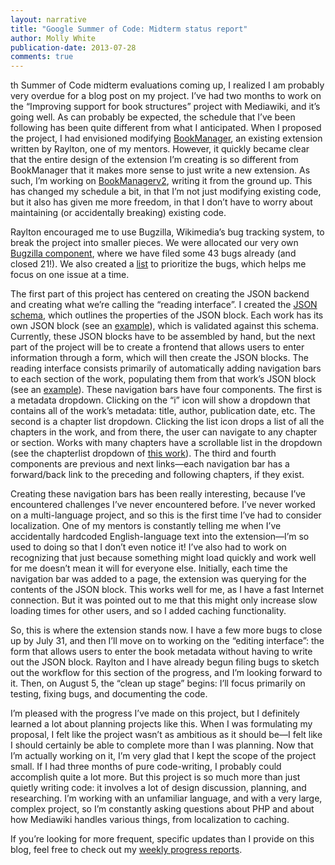 ```yaml
---
layout: narrative
title: "Google Summer of Code: Midterm status report"
author: Molly White
publication-date: 2013-07-28
comments: true
---
```


th Summer of Code midterm evaluations coming up, I realized I am probably very overdue for a blog post on my project. I’ve had two months to work on the “Improving support for book structures” project with Mediawiki, and it’s going well. As can probably be expected, the schedule that I’ve been following has been quite different from what I anticipated. When I proposed the project, I had envisioned modifying <a href="http://www.mediawiki.org/wiki/Extension:BookManager">BookManager</a>, an existing extension written by Raylton, one of my mentors. However, it quickly became clear that the entire design of the extension I’m creating is so different from BookManager that it makes more sense to just write a new extension. As such, I’m working on <a href="http://www.mediawiki.org/wiki/Extension:BookManagerv2">BookManagerv2</a>, writing it from the ground up. This has changed my schedule a bit, in that I’m not just modifying existing code, but it also has given me more freedom, in that I don’t have to worry about maintaining (or accidentally breaking) existing code.

Raylton encouraged me to use Bugzilla, Wikimedia’s bug tracking system, to break the project into smaller pieces. We were allocated our very own <a href="https://bugzilla.wikimedia.org/buglist.cgi?component=BookManagerv2&amp;list_id=221967">Bugzilla component</a>, where we have filed some 43 bugs already (and closed 21!). We also created a <a href="https://meta.wikimedia.org/wiki/Book_management/Bug_priority">list</a> to prioritize the bugs, which helps me focus on one issue at a time.

The first part of this project has centered on creating the JSON backend and creating what we’re calling the “reading interface”. I created the <a href="https://meta.wikimedia.org/wiki/Schema:BookManagerv2">JSON schema</a>, which outlines the properties of the JSON block. Each work has its own JSON block (see an <a href="http://tools.wmflabs.org/bookmanagerv2/wiki/Book:The_Interpretation_of_Dreams">example</a>), which is validated against this schema. Currently, these JSON blocks have to be assembled by hand, but the next part of the project will be to create a frontend that allows users to enter information through a form, which will then create the JSON blocks. The reading interface consists primarily of automatically adding navigation bars to each section of the work, populating them from that work’s JSON block (see an <a href="http://tools.wmflabs.org/bookmanagerv2/wiki/The_Interpretation_of_Dreams/Chapter_1">example</a>). These navigation bars have four components. The first is a metadata dropdown. Clicking on the “i” icon will show a dropdown that contains all of the work’s metadata: title, author, publication date, etc. The second is a chapter list dropdown. Clicking the list icon drops a list of all the chapters in the work, and from there, the user can navigate to any chapter or section. Works with many chapters have a scrollable list in the dropdown (see the chapterlist dropdown of <a href="http://tools.wmflabs.org/bookmanagerv2/wiki/United_States_%E2%80%93_Vietnam_Relations,_1945%E2%80%931967:_A_Study_Prepared_by_the_Department_of_Defense">this work</a>). The third and fourth components are previous and next links—each navigation bar has a forward/back link to the preceding and following chapters, if they exist.

Creating these navigation bars has been really interesting, because I’ve encountered challenges I’ve never encountered before. I’ve never worked on a multi-language project, and so this is the first time I’ve had to consider localization. One of my mentors is constantly telling me when I’ve accidentally hardcoded English-language text into the extension—I’m so used to doing so that I don’t even notice it! I’ve also had to work on recognizing that just because something might load quickly and work well for me doesn’t mean it will for everyone else. Initially, each time the navigation bar was added to a page, the extension was querying for the contents of the JSON block. This works well for me, as I have a fast Internet connection. But it was pointed out to me that this might only increase slow loading times for other users, and so I added caching functionality.

So, this is where the extension stands now. I have a few more bugs to close up by July 31, and then I’ll move on to working on the “editing interface”: the form that allows users to enter the book metadata without having to write out the JSON block. Raylton and I have already begun filing bugs to sketch out the workflow for this section of the progress, and I’m looking forward to it. Then, on August 5, the “clean up stage” begins: I’ll focus primarily on testing, fixing bugs, and documenting the code.

I’m pleased with the progress I’ve made on this project, but I definitely learned a lot about planning projects like this. When I was formulating my proposal, I felt like the project wasn’t as ambitious as it should be—I felt like I should certainly be able to complete more than I was planning. Now that I’m actually working on it, I’m very glad that I kept the scope of the project small. If I had three months of pure code-writing, I probably could accomplish quite a lot more. But this project is so much more than just quietly writing code: it involves a lot of design discussion, planning, and researching. I’m working with an unfamiliar language, and with a very large, complex project, so I’m constantly asking questions about PHP and about how Mediawiki handles various things, from localization to caching.

If you’re looking for more frequent, specific updates than I provide on this blog, feel free to check out my <a href="https://meta.wikimedia.org/wiki/Book_management/Progress">weekly progress reports</a>.
